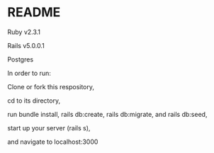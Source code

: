 # README

Ruby v2.3.1

Rails v5.0.0.1

Postgres


In order to run:

Clone or fork this respository,

cd to its directory,

run bundle install, rails db:create, rails db:migrate, and rails db:seed,

start up your server (rails s),

and navigate to localhost:3000
